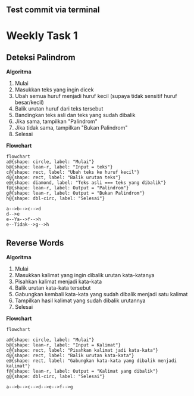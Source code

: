 ## Test commit via terminal

# Weekly Task 1 

## Deteksi Palindrom

**Algoritma**

1. Mulai
2. Masukkan teks yang ingin dicek
3. Ubah semua huruf menjadi huruf kecil (supaya tidak sensitif huruf besar/kecil)
4. Balik urutan huruf dari teks tersebut
5. Bandingkan teks asli dan teks yang sudah dibalik
6. Jika sama, tampilkan "Palindrom"
7. Jika tidak sama, tampilkan "Bukan Palindrom"
8. Selesai

**Flowchart**
```mermaid
flowchart
a@{shape: circle, label: "Mulai"}
b@{shape: lean-r, label: "Input = teks"}
c@{shape: rect, label: "Ubah teks ke huruf kecil"}
d@{shape: rect, label: "Balik urutan teks"}
e@{shape: diamond, label: "Teks asli === teks yang dibalik"}
f@{shape: lean-r, label: Output = "Palindrom"}
g@{shape: lean-r, label: Output = "Bukan Palindrom"}
h@{shape: dbl-circ, label: "Selesai"}

a-->b-->c-->d
d-->e
e--Ya-->f-->h
e--Tidak-->g-->h

```

## Reverse Words

**Algoritma**

1. Mulai
2. Masukkan kalimat yang ingin dibalik urutan kata-katanya
3. Pisahkan kalimat menjadi kata-kata 
4. Balik urutan kata-kata tersebut
5. Gabungkan kembali kata-kata yang sudah dibalik menjadi satu kalimat
6. Tampilkan hasil kalimat yang sudah dibalik urutannya
7. Selesai

**Flowchart**
```mermaid
flowchart

a@{shape: circle, label: "Mulai"}
b@{shape: lean-r, label: "Input = Kalimat"}
c@{shape: rect, label: "Pisahkan kalimat jadi kata-kata"}
d@{shape: rect, label: "Balik urutan kata-kata"}
e@{shape: rect, label: "Gabungkan kata-kata yang dibalik menjadi kalimat"}
f@{shape: lean-r, label: Output = "Kalimat yang dibalik"}
g@{shape: dbl-circ, label: "Selesai"}

a-->b-->c-->d-->e-->f-->g
```
